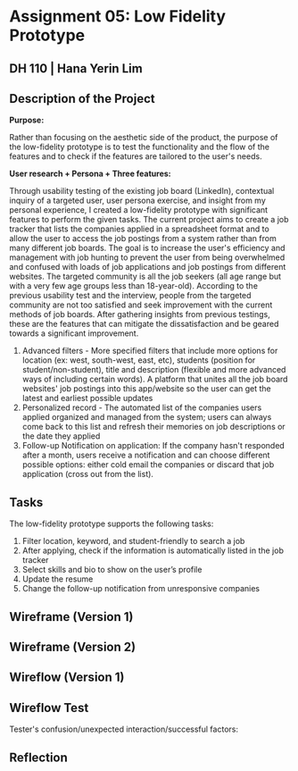 # Assignment 05: Low Fidelity Prototype
## DH 110 | Hana Yerin Lim 

## Description of the Project 
**Purpose:**

Rather than focusing on the aesthetic side of the product, the purpose of the low-fidelity prototype is to test the functionality and the flow of the features and to check if the features are tailored to the user's needs. 

**User research + Persona + Three features:**

Through usability testing of the existing job board (LinkedIn), contextual inquiry of a targeted user, user persona exercise, and insight from my personal experience, I created a low-fidelity prototype with significant features to perform the given tasks.
The current project aims to create a job tracker that lists the companies applied in a spreadsheet format and to allow the user to access the job postings from a system rather than from many different job boards. The goal is to increase the user's efficiency and management with job hunting to prevent the user from being overwhelmed and confused with loads of job applications and job postings from different websites. The targeted community is all the job seekers (all age range but with a very few age groups less than 18-year-old). According to the previous usability test and the interview, people from the targeted community are not too satisfied and seek improvement with the current methods of job boards. After gathering insights from previous testings, these are the features that can mitigate the dissatisfaction and be geared towards a significant improvement. 

1. Advanced filters - More specified filters that include more options for location (ex: west, south-west, east, etc), students (position for student/non-student), title and description (flexible and more advanced ways of including certain words). A platform that unites all the job board websites' job postings into this app/website so the user can get the latest and earliest possible updates
2. Personalized record - The automated list of the companies users applied organized and managed from the system; users can always come back to this list and refresh their memories on job descriptions or the date they applied
3. Follow-up Notification on application: If the company hasn't responded after a month, users receive a notification and can choose different possible options: either cold email the companies or discard that job application (cross out from the list).

## Tasks
The low-fidelity prototype supports the following tasks:
1. Filter location, keyword, and student-friendly to search a job
2. After applying, check if the information is automatically listed in the job tracker
3. Select skills and bio to show on the user’s profile
4. Update the resume
5. Change the follow-up notification from unresponsive companies

## Wireframe (Version 1) 

## Wireframe (Version 2) 

## Wireflow (Version 1) 

## Wireflow Test


Tester's confusion/unexpected interaction/successful factors: 

## Reflection

